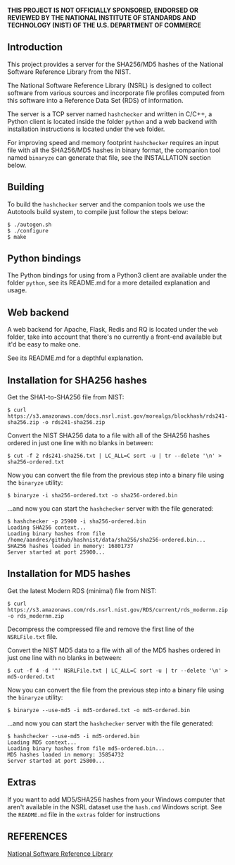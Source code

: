 **THIS PROJECT IS NOT OFFICIALLY SPONSORED, ENDORSED OR REVIEWED BY THE NATIONAL INSTITUTE OF STANDARDS AND TECHNOLOGY (NIST) OF THE U.S. DEPARTMENT OF COMMERCE**


## Introduction

This project provides a server for the SHA256/MD5 hashes of the National Software Reference Library from the NIST.

The National Software Reference Library (NSRL) is designed to collect software from various sources and incorporate file profiles computed from this software into a Reference Data Set (RDS) of information.

The server is a TCP server named `hashchecker` and written in C/C++, a Python client is located inside the folder `python` and a web backend with installation instructions is located under the `web` folder.

For improving speed and memory footprint `hashchecker` requires an input file with all the SHA256/MD5 hashes in binary format, the companion tool named `binaryze` can generate that file, see the INSTALLATION section below.

## Building

To build the `hashchecker` server and the companion tools we use the Autotools build system, to compile just follow the steps below:
```
$ ./autogen.sh
$ ./configure
$ make
```

## Python bindings

The Python bindings for using from a Python3 client are available under the folder `python`, see its README.md for a more detailed explanation and usage.

## Web backend

A web backend for Apache, Flask, Redis and RQ is located under the `web` folder, take into account that there's no currently a front-end available but it'd be easy to make one.

See its README.md for a depthful explanation.

## Installation for SHA256 hashes

Get the SHA1-to-SHA256 file from NIST:
```
$ curl https://s3.amazonaws.com/docs.nsrl.nist.gov/morealgs/blockhash/rds241-sha256.zip -o rds241-sha256.zip
```

Convert the NIST SHA256 data to a file with all of the SHA256 hashes ordered in
just one line with no blanks in between:
```
$ cut -f 2 rds241-sha256.txt | LC_ALL=C sort -u | tr --delete '\n' > sha256-ordered.txt
```

Now you can convert the file from the previous step into a binary file using
 the `binaryze` utility:
```
$ binaryze -i sha256-ordered.txt -o sha256-ordered.bin
```

...and now you can start the `hashchecker` server with the file generated:
```
$ hashchecker -p 25900 -i sha256-ordered.bin
Loading SHA256 context...
Loading binary hashes from file /home/aandres/github/hashnist/data/sha256/sha256-ordered.bin...
SHA256 hashes loaded in memory: 16801737
Server started at port 25900...
```

## Installation for MD5 hashes

Get the latest Modern RDS (minimal) file from NIST:
```
$ curl https://s3.amazonaws.com/rds.nsrl.nist.gov/RDS/current/rds_modernm.zip -o rds_modernm.zip
```
Decompress the compressed file and remove the first line of the `NSRLFile.txt` file.

Convert the NIST MD5 data to a file with all of the MD5 hashes ordered in
just one line with no blanks in between:
```
$ cut -f 4 -d '"' NSRLFile.txt | LC_ALL=C sort -u | tr --delete '\n' > md5-ordered.txt
```

Now you can convert the file from the previous step into a binary file using
 the `binaryze` utility:
```
$ binaryze --use-md5 -i md5-ordered.txt -o md5-ordered.bin
```

...and now you can start the `hashchecker` server with the file generated:
```
$ hashchecker --use-md5 -i md5-ordered.bin
Loading MD5 context...
Loading binary hashes from file md5-ordered.bin...
MD5 hashes loaded in memory: 35854732
Server started at port 25800...
```

## Extras

If you want to add MD5/SHA256 hashes from your Windows computer that aren't available in the NSRL dataset use the `hash.cmd` Windows script. See the `README.md` file in the `extras` folder for instructions

## REFERENCES

[National Software Reference Library](https://www.nist.gov/itl/ssd/software-quality-group/national-software-reference-library-nsrl)
